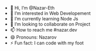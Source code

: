 - 👋 Hi, I’m @Nazar-Eth
- 👀 I’m interested in Web Developement
- 🌱 I’m currently learning Node Js
- 💞️ I’m looking to collaborate on Project
- 📫 How to reach me #nazar.dev
- 😄 Pronouns: Nazarov
- ⚡ Fun fact: I can code with my foot

<!---
Nazar-Eth/Nazar-Eth is a ✨ special ✨ repository because its `README.md` (this file) appears on your GitHub profile.
You can click the Preview link to take a look at your changes.
--->
